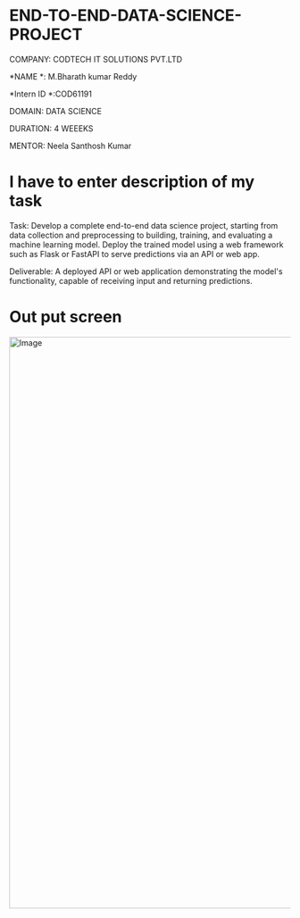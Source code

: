 # END-TO-END-DATA-SCIENCE-PROJECT
COMPANY: CODTECH IT SOLUTIONS PVT.LTD

*NAME *: M.Bharath kumar Reddy

*Intern ID *:COD61191

DOMAIN: DATA SCIENCE

DURATION: 4 WEEEKS

MENTOR: Neela Santhosh Kumar

# I have to enter description of my task
Task:
Develop a complete end-to-end data science project, starting from data collection and preprocessing to building, training, and evaluating a machine learning model. Deploy the trained model using a web framework such as Flask or FastAPI to serve predictions via an API or web app.

Deliverable:
A deployed API or web application demonstrating the model's functionality, capable of receiving input and returning predictions.
# Out put screen
<img width="1024" height="1024" alt="Image" src="https://github.com/user-attachments/assets/fdaac7f4-fa98-4568-9821-31cf6799f9e1" />
